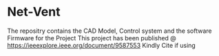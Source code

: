 # Net-Vent
The repositry contains the CAD Model, Control system and the software Firmware for the Project
This project has been published @ https://ieeexplore.ieee.org/document/9587553
Kindly Cite if using
